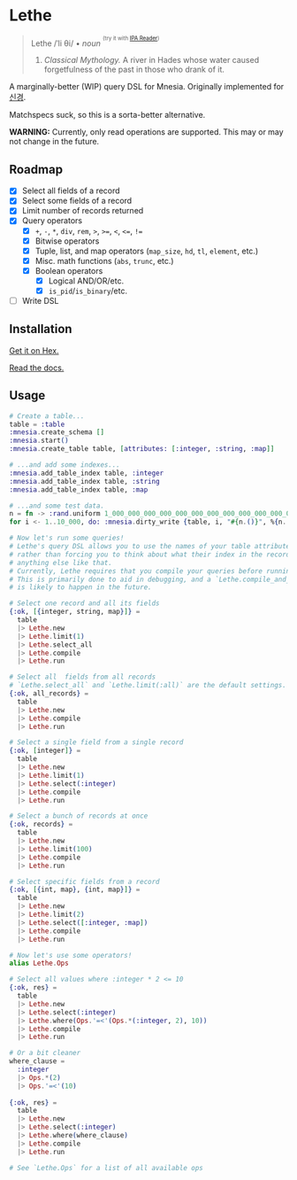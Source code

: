 # Lethe

> Lethe
> /ˈli θi/ • *noun* <sup><sup>(try it with [IPA Reader](http://ipa-reader.xyz))</sup></sup>
> 1. *Classical Mythology.* A river in Hades whose water caused forgetfulness of the past in those who drank of it.

A marginally-better (WIP) query DSL for Mnesia. Originally implemented for
[신경](https://singyeong.org).

Matchspecs suck, so this is a sorta-better alternative.

**WARNING:** Currently, only read operations are supported. This may or may not
change in the future.

## Roadmap

- [x] Select all fields of a record
- [x] Select some fields of a record
- [x] Limit number of records returned
- [x] Query operators
  - [x] `+`, `-`, `*`, `div`, `rem`, `>`, `>=`, `<`, `<=`, `!=`
  - [x] Bitwise operators
  - [x] Tuple, list, and map operators (`map_size`, `hd`, `tl`, `element`, etc.)
  - [x] Misc. math functions (`abs`, `trunc`, etc.)
  - [x] Boolean operators
    - [x] Logical AND/OR/etc.
    - [x] `is_pid`/`is_binary`/etc.
- [ ] Write DSL

## Installation

[Get it on Hex.](https://hex.pm/packages/lethe)

[Read the docs.](https://hexdocs.pm/lethe)

## Usage

```Elixir
# Create a table...
table = :table
:mnesia.create_schema []
:mnesia.start()
:mnesia.create_table table, [attributes: [:integer, :string, :map]]

# ...and add some indexes...
:mnesia.add_table_index table, :integer
:mnesia.add_table_index table, :string
:mnesia.add_table_index table, :map

# ...and some test data.
n = fn -> :rand.uniform 1_000_000_000_000_000_000_000_000_000_000_000_000_000_000_000 end
for i <- 1..10_000, do: :mnesia.dirty_write {table, i, "#{n.()}", %{n.() => "#{n.()}"}}

# Now let's run some queries!
# Lethe's query DSL allows you to use the names of your table attributes,
# rather than forcing you to think about what their index in the record is, or
# anything else like that.
# Currently, Lethe requires that you compile your queries before running them.
# This is primarily done to aid in debugging, and a `Lethe.compile_and_run/1`
# is likely to happen in the future.

# Select one record and all its fields
{:ok, [{integer, string, map}]} =
  table
  |> Lethe.new
  |> Lethe.limit(1)
  |> Lethe.select_all
  |> Lethe.compile
  |> Lethe.run

# Select all  fields from all records
# `Lethe.select_all` and `Lethe.limit(:all)` are the default settings.
{:ok, all_records} =
  table
  |> Lethe.new
  |> Lethe.compile
  |> Lethe.run

# Select a single field from a single record
{:ok, [integer]} =
  table
  |> Lethe.new
  |> Lethe.limit(1)
  |> Lethe.select(:integer)
  |> Lethe.compile
  |> Lethe.run

# Select a bunch of records at once
{:ok, records} =
  table
  |> Lethe.new
  |> Lethe.limit(100)
  |> Lethe.compile
  |> Lethe.run

# Select specific fields from a record
{:ok, [{int, map}, {int, map}]} =
  table
  |> Lethe.new
  |> Lethe.limit(2)
  |> Lethe.select([:integer, :map])
  |> Lethe.compile
  |> Lethe.run

# Now let's use some operators!
alias Lethe.Ops

# Select all values where :integer * 2 <= 10
{:ok, res} =
  table
  |> Lethe.new
  |> Lethe.select(:integer)
  |> Lethe.where(Ops.'=<'(Ops.*(:integer, 2), 10))
  |> Lethe.compile
  |> Lethe.run

# Or a bit cleaner
where_clause =
  :integer
  |> Ops.*(2)
  |> Ops.'=<'(10)
  
{:ok, res} =
  table
  |> Lethe.new
  |> Lethe.select(:integer)
  |> Lethe.where(where_clause)
  |> Lethe.compile
  |> Lethe.run

# See `Lethe.Ops` for a list of all available ops
```